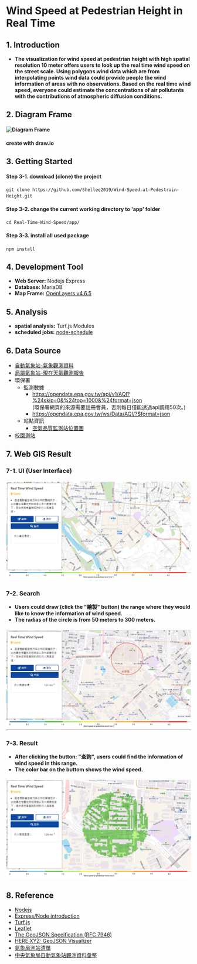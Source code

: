 
# Wind Speed at Pedestrian Height in Real Time

## 1. Introduction
* **The visualization for wind speed at pedestrian height with high spatial resolution 10 meter offers users to look up the real time wind speed on the street scale. Using polygons wind data which are from interpolating points wind data could provide people the wind information of areas with no observations. Based on the real time wind speed, everyone could estimate the concentrations of air pollutants with the contributions of atmospheric diffusion conditions.**

## 2. Diagram Frame
#### ![Diagram Frame](./Real-Time-Wind-Speed-master/doc/images/workflow.png)
#### create with draw.io

## 3. Getting Started
#### Step 3-1. download (clone) the project
`git clone https://github.com/Shellee2019/Wind-Speed-at-Pedestrain-Height.git`
#### Step 3-2. change the current working directory to 'app' folder
`cd Real-Time-Wind-Speed/app/`
#### Step 3-3. install all used package
`npm install`

## 4. Development Tool
* **Web Server:**  Nodejs Express
* **Database:**  MariaDB
* **Map Frame:**  [OpenLayers v4.6.5](https://github.com/openlayers/openlayers/releases/tag/v4.6.5)

## 5. Analysis
* **spatial analysis:** Turf.js Modules
* **scheduled jobs:** [node-schedule](https://www.npmjs.com/package/node-schedule)

## 6. Data Source
* [自動氣象站-氣象觀測資料](https://opendata.cwb.gov.tw/dataset/observation/O-A0001-001)
* [局屬氣象站-現在天氣觀測報告](https://opendata.cwb.gov.tw/dataset/observation/O-A0003-001)
* 環保署
  * 監測數據
    * https://opendata.epa.gov.tw/api/v1/AQI?%24skip=0&%24top=1000&%24format=json  
  (環保署網頁的來源需要註冊會員，否則每日僅能透過api調用50次。)
    * https://opendata.epa.gov.tw/ws/Data/AQI/?$format=json
  * 站點資訊
    * [空氣品質監測站位置圖](https://opendata.epa.gov.tw/Data/GeoDetails/ATM00477/)
* [校園測站](http://weather.tp.edu.tw/Ajax/jsonp/LastAllEffect.ashx?fbclid=IwAR0pCF_Rb6LUE4KhLU6mQUXQGOS_dX-le9sAJ0xZo6e7EG-YiG7sSLBY2Ik)

## 7. Web GIS Result

### 7-1. UI (User Interface)

#### ![UI](./Real-Time-Wind-Speed-master/doc/images/demo0.png)

### 7-2. Search
* **Users could draw (click the "繪製" button) the range where they would like to know the information of wind speed.**
* **The radias of the circle is from 50 meters to 300 meters.**

#### ![Search](./Real-Time-Wind-Speed-master/doc/images/demo1.png)

### 7-3. Result
* **After clicking the button: "查詢", users could find the information of wind speed in this range.**
* **The color bar on the buttom shows the wind speed.**

#### ![Result](./Real-Time-Wind-Speed-master/doc/images/demo2.png)

## 8. Reference

* [Nodejs](https://nodejs.org/en/)
* [Express/Node introduction](https://developer.mozilla.org/zh-TW/docs/Learn/Server-side/Express_Nodejs/Introduction)
* [Turf.js](https://turfjs.org/)
* [Leaflet](https://leafletjs.com/)
* [The GeoJSON Specification (RFC 7946)](https://tools.ietf.org/html/rfc7946)
* [HERE XYZ: GeoJSON Visualizer](http://geojson.tools/)
* [氣象局測站清單](https://e-service.cwb.gov.tw/wdps/obs/state.htm)
* [中央氣象局自動氣象站觀測資料彙整](http://farmer.iyard.org/cwb/cwb.htm)
